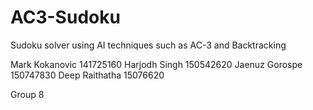 # AC3-Sudoku
Sudoku solver using AI techniques such as AC-3 and Backtracking

Mark Kokanovic 141725160
Harjodh Singh 150542620
Jaenuz Gorospe 150747830
Deep Raithatha 15076620

Group 8
